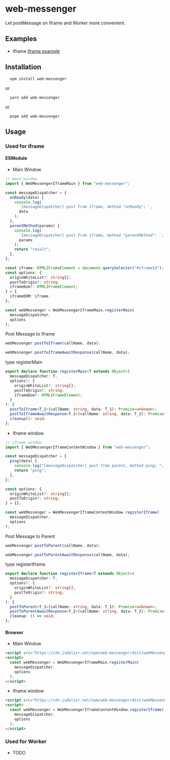 # web-messenger

Let postMessage on Iframe and Worker more convenient.

## Examples

- Iframe [iframe example](./examples/iframe/example.html)

## Installation

```
  npm install web-messenger
```

or

```
  yarn add web-messenger
```

or

```
  pnpm add web-messenger
```

## Usage

### Used for iframe

#### ESModule

- Main Window

```ts
// main window
import { WebMessengerIframeMain } from "web-messenger";

const messageDispatcher = {
  onReady(data) {
    console.log(
      `[messageDispatcher] post from iframe, method "onReady": `,
      data
    );
  },
  parentMethod(params) {
    console.log(
      `[messageDispatcher] post from iframe, method "parentMethod": `,
      params
    );
    return "result";
  },
};

const iframe: HTMLIFrameElement = document.querySelector("#iframeId");
const options: {
  originWhiteList?: string[];
  postToOrigin?: string;
  iframeDom?: HTMLIFrameElement;
} = {
  iframeDOM: iframe,
};

const webMessenger = WebMessengerIframeMain.registerMain(
  messageDispatcher,
  options
);
```

Post Message to Iframe

```ts
webMessenger.postToIframe(callName, data);
```

```ts
webMessenger.postToIframeAwaitResponse(callName, data);
```

type registerMain

```ts
export declare function registerMain<T extends Object>(
  messageDispatcher: T,
  options?: {
    originWhiteList?: string[];
    postToOrigin?: string;
    iframeDom?: HTMLIFrameElement;
  }
): {
  postToIframe<T_1>(callName: string, data: T_1): Promise<unknown>;
  postToIframeAwaitResponse<T_2>(callName: string, data: T_2): Promise<unknown>;
  cleanup(): void;
};
```

- Iframe window

```ts
// iframe window
import { WebMessengerIframeContentWindow } from "web-messenger";

const messageDispatcher = {
  ping(data) {
    console.log("[messageDispatcher] post from parent, method ping: ", data);
    return "pong";
  },
};

const options: {
  originWhiteList?: string[];
  postToOrigin?: string;
} = {};

const webMessenger = WebMessengerIframeContentWindow.registerIframe(
  messageDispatcher,
  options
);
```

Post Message to Parent

```ts
webMessenger.postToParent(callName, data);
```

```ts
webMessenger.postToParentAwaitResponse(callName, data);
```

type registerIframe

```ts
export declare function registerIframe<T extends Object>(
  messageDispatcher: T,
  options?: {
    originWhiteList?: string[];
    postToOrigin?: string;
  }
): {
  postToParent<T_1>(callName: string, data: T_1): Promise<unknown>;
  postToParentAwaitResponse<T_2>(callName: string, data: T_2): Promise<unknown>;
  cleanup: () => void;
};
```

#### Browser

- Main Window

```html
<script src="https://cdn.jsdelivr.net/npm/web-messenger/dist/webMessenger-iframeMain.umd.min.js"></script>
<script>
  const webMessenger = WebMessengerIframeMain.registerMain(
    messageDispatcher,
    options
  );
</script>
```

- Iframe window

```html
<script src="https://cdn.jsdelivr.net/npm/web-messenger/dist/webMessenger-iframeContentWindow.umd.js"></script>
<script>
  const webMessenger = WebMessengerIframeContentWindow.registerIframe(
    messageDispatcher,
    options
  );
</script>
```

### Used for Worker

- TODO

